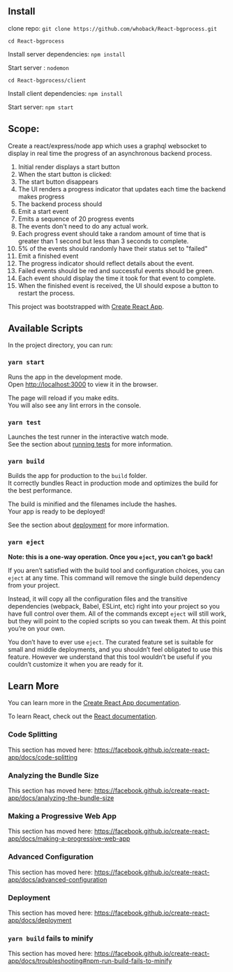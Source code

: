 ## Install
clone repo: 
`git clone https://github.com/whoback/React-bgprocess.git`

`cd React-bgprocess`

Install server dependencies: 
`npm install`

Start server : `nodemon`

`cd React-bgprocess/client`

Install client dependencies:
`npm install`

Start server:
`npm start`

## Scope: 
Create a react/express/node app which uses a graphql websocket to display in real time the progress of an asynchronous backend process. 

1. Initial render displays a start button
1. When the start button is clicked:
1. The start button disappears
1. The UI renders a progress indicator that updates each time the backend makes progress 
1. The backend process should
1. Emit a start event 
1. Emits a sequence of 20 progress events
1. The events don't need to do any actual work.
1. Each progress event should take a random amount of time that is greater than 1 second but less than 3 seconds to complete. 
1. 5% of the events should randomly have their status set to "failed"
1. Emit a finished event 
1. The progress indicator should reflect details about the event. 
1. Failed events should be red and successful events should be green.
1. Each event should display the time it took for that event to complete.
1. When the finished event is received, the UI should expose a button to restart the process.




This project was bootstrapped with [Create React App](https://github.com/facebook/create-react-app).

## Available Scripts

In the project directory, you can run:

### `yarn start`

Runs the app in the development mode.<br />
Open [http://localhost:3000](http://localhost:3000) to view it in the browser.

The page will reload if you make edits.<br />
You will also see any lint errors in the console.

### `yarn test`

Launches the test runner in the interactive watch mode.<br />
See the section about [running tests](https://facebook.github.io/create-react-app/docs/running-tests) for more information.

### `yarn build`

Builds the app for production to the `build` folder.<br />
It correctly bundles React in production mode and optimizes the build for the best performance.

The build is minified and the filenames include the hashes.<br />
Your app is ready to be deployed!

See the section about [deployment](https://facebook.github.io/create-react-app/docs/deployment) for more information.

### `yarn eject`

**Note: this is a one-way operation. Once you `eject`, you can’t go back!**

If you aren’t satisfied with the build tool and configuration choices, you can `eject` at any time. This command will remove the single build dependency from your project.

Instead, it will copy all the configuration files and the transitive dependencies (webpack, Babel, ESLint, etc) right into your project so you have full control over them. All of the commands except `eject` will still work, but they will point to the copied scripts so you can tweak them. At this point you’re on your own.

You don’t have to ever use `eject`. The curated feature set is suitable for small and middle deployments, and you shouldn’t feel obligated to use this feature. However we understand that this tool wouldn’t be useful if you couldn’t customize it when you are ready for it.

## Learn More

You can learn more in the [Create React App documentation](https://facebook.github.io/create-react-app/docs/getting-started).

To learn React, check out the [React documentation](https://reactjs.org/).

### Code Splitting

This section has moved here: https://facebook.github.io/create-react-app/docs/code-splitting

### Analyzing the Bundle Size

This section has moved here: https://facebook.github.io/create-react-app/docs/analyzing-the-bundle-size

### Making a Progressive Web App

This section has moved here: https://facebook.github.io/create-react-app/docs/making-a-progressive-web-app

### Advanced Configuration

This section has moved here: https://facebook.github.io/create-react-app/docs/advanced-configuration

### Deployment

This section has moved here: https://facebook.github.io/create-react-app/docs/deployment

### `yarn build` fails to minify

This section has moved here: https://facebook.github.io/create-react-app/docs/troubleshooting#npm-run-build-fails-to-minify
